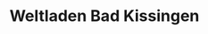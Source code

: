 ---
title: "Weltladen Bad Kissingen"
url: /bad-kissingen/weltladen-bad-kissingen/
shop: Lebensmittel
---